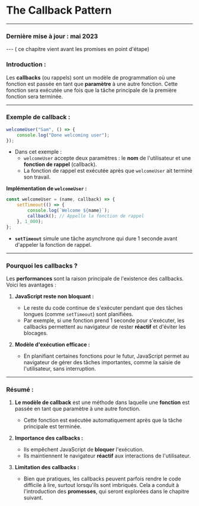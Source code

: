 # **The Callback Pattern**

---

### **Dernière mise à jour : mai 2023**

--- ( ce chapitre vient avant les promises en point d'étape)

### **Introduction :**

Les **callbacks** (ou rappels) sont un modèle de programmation où une fonction est passée en tant que **paramètre** à une autre fonction. Cette fonction sera exécutée une fois que la tâche principale de la première fonction sera terminée.

---

### **Exemple de callback :**

```javascript
welcomeUser("Sam", () => {
    console.log("Done welcoming user");
});
```

- Dans cet exemple :
  - `welcomeUser` accepte deux paramètres : le **nom** de l'utilisateur et une **fonction de rappel** (callback).
  - La fonction de rappel est exécutée après que `welcomeUser` ait terminé son travail.

**Implémentation de `welcomeUser` :**

```javascript
const welcomeUser = (name, callback) => {
    setTimeout(() => {
        console.log(`Welcome ${name}`);
        callback(); // Appelle la fonction de rappel
    }, 1_000);
};
```

- **`setTimeout`** simule une tâche asynchrone qui dure 1 seconde avant d'appeler la fonction de rappel.

---

### **Pourquoi les callbacks ?**

Les **performances** sont la raison principale de l'existence des callbacks. Voici les avantages :

1. **JavaScript reste non bloquant :**
   - Le reste du code continue de s'exécuter pendant que des tâches longues (comme `setTimeout`) sont planifiées.
   - Par exemple, si une fonction prend 1 seconde pour s'exécuter, les callbacks permettent au navigateur de rester **réactif** et d'éviter les blocages.

2. **Modèle d'exécution efficace :**
   - En planifiant certaines fonctions pour le futur, JavaScript permet au navigateur de gérer des tâches importantes, comme la saisie de l'utilisateur, sans interruption.

---

### **Résumé :**

1. **Le modèle de callback** est une méthode dans laquelle une **fonction** est passée en tant que paramètre à une autre fonction.
   - Cette fonction est exécutée automatiquement après que la tâche principale est terminée.

2. **Importance des callbacks :**
   - Ils empêchent JavaScript de **bloquer** l'exécution.
   - Ils maintiennent le navigateur **réactif** aux interactions de l'utilisateur.

3. **Limitation des callbacks :**
   - Bien que pratiques, les callbacks peuvent parfois rendre le code difficile à lire, surtout lorsqu'ils sont imbriqués. Cela a conduit à l'introduction des **promesses**, qui seront explorées dans le chapitre suivant.
```